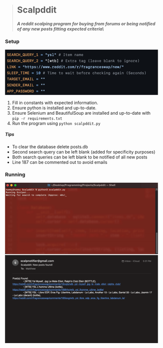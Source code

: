 > # Scalpddit 
> ##### A reddit scalping program for buying from forums or being notified of any new posts fitting expected criteria\

### Setup
![](https://github.com/0-Eclipse-0/Scalpddit/blob/34eb8f18049bd12f517ca5186fda451cf967f931/images/setup.png)

1. Fill in constants with expected information.
2. Ensure python is installed and up-to-date.
3. Ensure Selenium and BeautifulSoup are installed and up-to-date with `pip -r requirements.txt`
4. Run the program using `python scalpddit.py`

##### Tips
- To clear the database delete posts.db
- Second search query can be left blank (added for specificity purposes)
- Both search queries can be left blank to be notified of all new posts
- Line 187 can be commented out to avoid emails

### Running
![](https://github.com/0-Eclipse-0/Scalpddit/blob/34eb8f18049bd12f517ca5186fda451cf967f931/images/running.gif)
![](https://github.com/0-Eclipse-0/Scalpddit/blob/34eb8f18049bd12f517ca5186fda451cf967f931/images/email.png)
